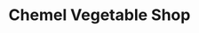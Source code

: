 ---
title: "Chemel Vegetable Shop"
url: /pathanamthitta/chemel-vegetable-shop/
shop: Gemüse & Obst
---
